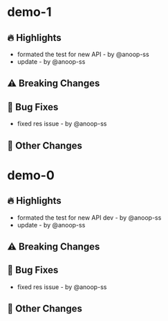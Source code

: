# demo-1

## 🔥 Highlights
- formated the test for new API - by @anoop-ss
- update - by @anoop-ss

## ⚠️ Breaking Changes

## 🐛 Bug Fixes
- fixed res issue - by @anoop-ss

## 📌 Other Changes

# demo-0

## 🔥 Highlights
- formated the test for new API dev - by @anoop-ss
- update - by @anoop-ss

## ⚠️ Breaking Changes

## 🐛 Bug Fixes
- fixed res issue - by @anoop-ss

## 📌 Other Changes
